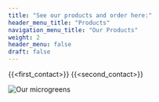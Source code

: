 ```yaml
---
title: "See our products and order here:"
header_menu_title: "Products"
navigation_menu_title: "Our Products"
weight: 2
header_menu: false 
draft: false
---
```



{{<first_contact>}}
{{<second_contact>}}


![Our microgreens](images/microgreen-background.jpg)
